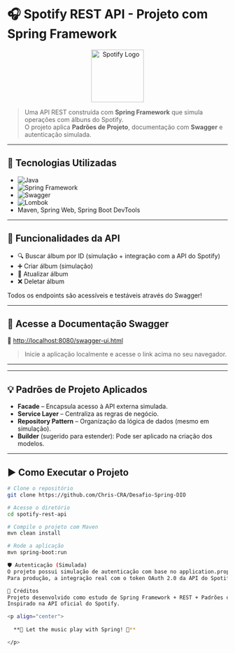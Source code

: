 # 🎧 Spotify REST API - Projeto com Spring Framework

<p align="center">
  <img src="https://upload.wikimedia.org/wikipedia/commons/1/19/Spotify_logo_without_text.svg" height="120" alt="Spotify Logo"/>
</p>

> Uma API REST construída com **Spring Framework** que simula operações com álbuns do Spotify.  
> O projeto aplica **Padrões de Projeto**, documentação com **Swagger** e autenticação simulada.

---

## 📌 Tecnologias Utilizadas

- ![Java](https://img.shields.io/badge/Java-ED8B00?style=for-the-badge&logo=java&logoColor=white)
- ![Spring Framework](https://img.shields.io/badge/Spring-6DB33F?style=for-the-badge&logo=spring&logoColor=white)
- ![Swagger](https://img.shields.io/badge/Swagger-85EA2D?style=for-the-badge&logo=swagger&logoColor=black)
- ![Lombok](https://img.shields.io/badge/Lombok-red?style=for-the-badge&logo=java&logoColor=white)
- Maven, Spring Web, Spring Boot DevTools

---

## 🎯 Funcionalidades da API

- 🔍 Buscar álbum por ID (simulação + integração com a API do Spotify)
- ➕ Criar álbum (simulação)
- 🔄 Atualizar álbum
- ❌ Deletar álbum

Todos os endpoints são acessíveis e testáveis através do Swagger!

---

## 🔗 Acesse a Documentação Swagger

📎 [http://localhost:8080/swagger-ui.html](http://localhost:8080/swagger-ui.html)

> Inicie a aplicação localmente e acesse o link acima no seu navegador.

---


---

## 💡 Padrões de Projeto Aplicados

- **Facade** – Encapsula acesso à API externa simulada.
- **Service Layer** – Centraliza as regras de negócio.
- **Repository Pattern** – Organização da lógica de dados (mesmo em simulação).
- **Builder** (sugerido para estender): Pode ser aplicado na criação dos modelos.

---

## ▶️ Como Executar o Projeto

```bash
# Clone o repositório
git clone https://github.com/Chris-CRA/Desafio-Spring-DIO

# Acesse o diretório
cd spotify-rest-api

# Compile o projeto com Maven
mvn clean install

# Rode a aplicação
mvn spring-boot:run

🛡️ Autenticação (Simulada)
O projeto possui simulação de autenticação com base no application.properties.
Para produção, a integração real com o token OAuth 2.0 da API do Spotify pode ser implementada.

📣 Créditos
Projeto desenvolvido como estudo de Spring Framework + REST + Padrões de Projeto.
Inspirado na API oficial do Spotify.

<p align="center">
  
  **💚 Let the music play with Spring! 💚**

</p>

